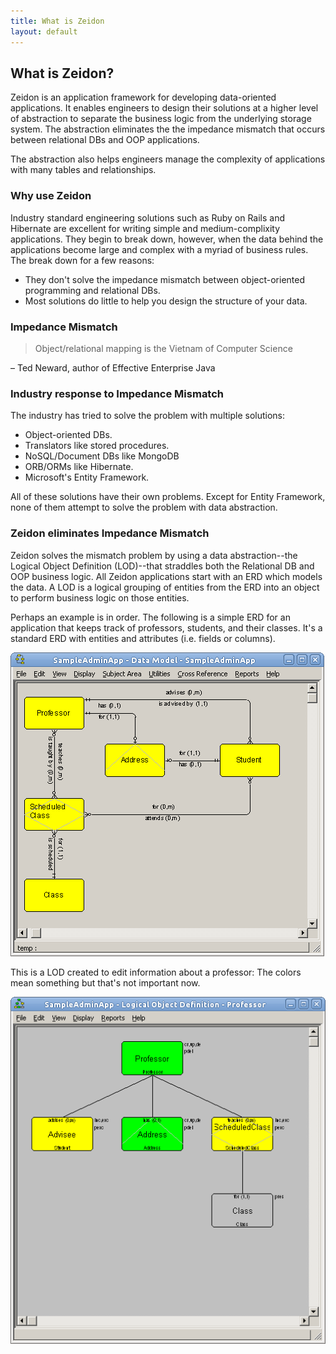```yaml
---
title: What is Zeidon
layout: default
---
```


## What is Zeidon?

Zeidon is an application framework for developing data-oriented applications. It enables engineers to design their solutions at a higher level of abstraction to separate the business logic from the underlying storage system. The abstraction eliminates the the impedance mismatch that occurs between relational DBs and OOP applications.

The abstraction also helps engineers manage the complexity of applications with many tables and relationships.

### Why use Zeidon

Industry standard engineering solutions such as Ruby on Rails and Hibernate are excellent for writing simple and medium-complixity applications.  They begin to break down, however, when the data behind the applications become large and complex with a myriad of business rules.  The break down for a few reasons:

  * They don't solve the impedance mismatch between object-oriented programming and relational DBs.
  * Most solutions do little to help you design the structure of your data.

### Impedance Mismatch

> Object/relational mapping is the Vietnam of Computer Science

– Ted Neward, author of Effective Enterprise Java

### Industry response to Impedance Mismatch

The industry has tried to solve the problem with multiple solutions:

  * Object-oriented DBs.
  * Translators like stored procedures.
  * NoSQL/Document DBs like MongoDB
  * ORB/ORMs like Hibernate.
  * Microsoft's Entity Framework.

All of these solutions have their own problems. Except for Entity Framework, none of them attempt to solve the problem with data abstraction.

### Zeidon eliminates Impedance Mismatch

Zeidon solves the mismatch problem by using a data abstraction--the Logical Object Definition (LOD)--that straddles both the Relational DB and OOP business logic.  All Zeidon applications start with an ERD which models the data.  A LOD is a logical grouping of entities from the ERD into an object to perform business logic on those entities.

Perhaps an example is in order.  The following is a simple ERD for an application that keeps track of professors, students, and their classes.  It's a standard ERD with entities and attributes (i.e. fields or columns).

![SampleERD](images/sample-erd.png?raw=true)

This is a LOD created to edit information about a professor:  The colors mean something but that's not important now.

![SampleERD](images/prof-lod-full.png?raw=true)


